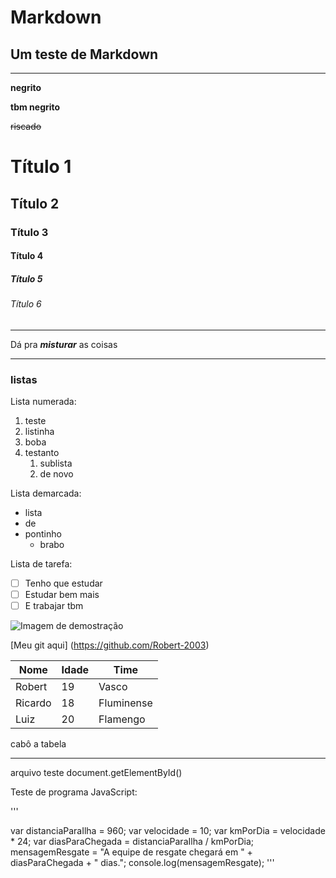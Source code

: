 # Markdown
## Um teste de **Markdown**
---
**negrito**

__tbm negrito__

~~riscado~~

# Título 1
## Título 2
### Título 3
#### Título 4
##### Título 5
###### Título 6
***
Dá pra __*misturar*__ as coisas
***
### listas

Lista numerada:
1. teste
2. listinha
3. boba
4. testanto
   1. sublista
   2. de novo
  
Lista demarcada:
* lista
* de 
* pontinho
   * brabo
 
Lista de tarefa:
- [ ] Tenho que estudar
- [ ] Estudar bem mais
- [ ] E trabajar tbm

![Imagem de demostração](https://github.com/Robert-2003/Markdown/assets/91291814/e44fc7ae-641c-45ec-bb89-885e82f12eca)

[Meu git aqui] (https://github.com/Robert-2003)

Nome | Idade | Time
---|---|---
Robert| 19 | Vasco
Ricardo | 18 | Fluminense
Luiz | 20 | Flamengo

cabô a tabela

---

arquivo teste document.getElementById()

Teste de programa JavaScript:

'''

var distanciaParaIlha = 960;
var velocidade = 10;
var kmPorDia = velocidade * 24;
var diasParaChegada = distanciaParaIlha / kmPorDia;
mensagemResgate = "A equipe de resgate chegará em " + diasParaChegada + " dias.";
console.log(mensagemResgate);
'''
